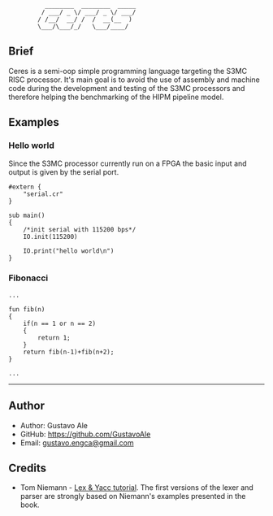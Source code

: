 ```
          ________  ________  _____
         / ___/ _ \/ ___/ _ \/ ___/
        / /__/  __/ /  /  __(__  ) 
        \___/\___/_/   \___/____/  
```                         
## Brief
Ceres is a semi-oop simple programming language targeting the S3MC RISC 
processor. It's main goal is to avoid the use of assembly and machine code 
during the development and testing of the S3MC processors and therefore helping 
the benchmarking of the HIPM pipeline model. 

## Examples
### Hello world 
Since the S3MC processor currently run on a FPGA the basic input and output is 
given by the serial port.
```
#extern {
    "serial.cr"
}

sub main()
{
    /*init serial with 115200 bps*/
    IO.init(115200)

    IO.print("hello world\n")
}
```


### Fibonacci
```
...

fun fib(n)
{
    if(n == 1 or n == 2)
    {
        return 1;
    }
    return fib(n-1)+fib(n+2);
}

...
```

---
## Author

* Author: Gustavo Ale
* GitHub: https://github.com/GustavoAle
* Email: gustavo.engca@gmail.com

## Credits

* Tom Niemann - [Lex & Yacc tutorial](https://www.epaperpress.com/lexandyacc/). 
The first versions of the lexer and parser are strongly based on Niemann's 
examples presented in the book.